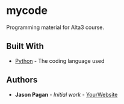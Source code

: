 # mycode

Programming material for Alta3 course.

## Built With

* [Python](https://www.python.org/) - The coding language used

## Authors

* **Jason Pagan** - *Initial work* - [YourWebsite](https://example.com/)

